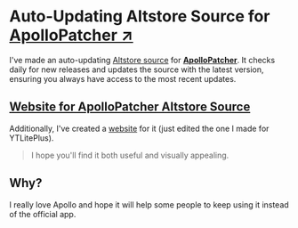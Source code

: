 # Auto-Updating Altstore Source for [ApolloPatcher ↗](https://github.com/ichitaso/ApolloPatcher)

I've made an auto-updating [Altstore source](https://raw.githubusercontent.com/Balackburn/Apollo/main/apps.json) for [**ApolloPatcher**](https://github.com/ichitaso/ApolloPatcher). It checks daily for new releases and updates the source with the latest version, ensuring you always have access to the most recent updates.

## [Website for ApolloPatcher Altstore Source](https://balackburn.github.io/Apollo/)

Additionally, I've created a [website](https://balackburn.github.io/Apollo/) for it (just edited the one I made for YTLitePlus).

> I hope you'll find it both useful and visually appealing.

## Why?

I really love Apollo and hope it will help some people to keep using it instead of the official app.
